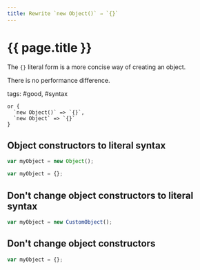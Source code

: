```yaml
---
title: Rewrite `new Object()` ⇒ `{}`
---
```


# {{ page.title }}

The `{}` literal form is a more concise way of creating an object.

There is no performance difference.

tags: #good, #syntax

```grit
or {
  `new Object()` => `{}`,
  `new Object` => `{}`
}
```

## Object constructors to literal syntax

```javascript
var myObject = new Object();
```

```typescript
var myObject = {};
```

## Don't change object constructors to literal syntax

```javascript
var myObject = new CustomObject();
```

## Don't change object constructors

```javascript
var myObject = {};
```
